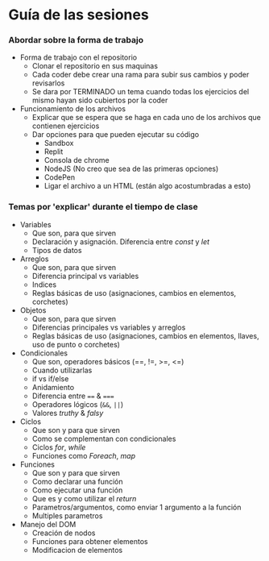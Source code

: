 # Guía de las sesiones

### Abordar sobre la forma de trabajo
* Forma de trabajo con el repositorio
  * Clonar el repositorio en sus maquinas
  * Cada coder debe crear una rama para subir sus cambios y poder revisarlos
  * Se dara por TERMINADO un tema cuando todas los ejercicios del mismo hayan sido cubiertos por la coder
* Funcionamiento de los archivos
  * Explicar que se espera que se haga en cada uno de los archivos que contienen ejercicios
  * Dar opciones para que pueden ejecutar su código
    * Sandbox
    * Replit
    * Consola de chrome
    * NodeJS (No creo que sea de las primeras opciones)
    * CodePen
    * Ligar el archivo a un HTML (están algo acostumbradas a esto)

### Temas por 'explicar' durante el tiempo de clase
* Variables
  * Que son, para que sirven
  * Declaración y asignación. Diferencia entre _const_ y _let_
  * Tipos de datos
* Arreglos
  * Que son, para que sirven
  * Diferencia principal vs variables
  * Indices
  * Reglas básicas de uso (asignaciones, cambios en elementos, corchetes)
* Objetos
  * Que son, para que sirven
  * Diferencias principales vs variables y arreglos
  * Reglas básicas de uso (asignaciones, cambios en elementos, llaves, uso de punto o corchetes)
* Condicionales
  * Que son, operadores básicos (==, !=, >=, <=)
  * Cuando utilizarlas
  * if vs if/else
  * Anidamiento
  * Diferencia entre `==` & `===`
  * Operadores lógicos (`&&`, `||`)
  * Valores _truthy_ & _falsy_
* Ciclos
  * Que son y para que sirven
  * Como se complementan con condicionales
  * Ciclos _for_, _while_
  * Funciones como _Foreach_, _map_
* Funciones
  * Que son y para que sirven
  * Como declarar una función
  * Como ejecutar una función
  * Que es y como utilizar el _return_
  * Parametros/argumentos, como enviar 1 argumento a la función
  * Multiples parametros
* Manejo del DOM
  * Creación de nodos
  * Funciones para obtener elementos
  * Modificacion de elementos

